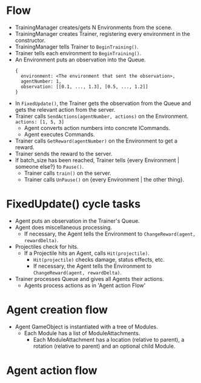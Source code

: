 Flow
====
- TrainingManager creates/gets N Environments from the scene.
- TrainingManager creates Trainer, registering every environment in the constructor.
- TrainingManager tells Trainer to `BeginTraining()`.
- Trainer tells each environment to `BeginTraining()`.
- An Environment puts an observation into the Queue.
  ```
  {
    environment: <The environment that sent the observation>,
    agentNumber: 1,
    observation: [[0.1, ..., 1.3], [0.5, ..., 1.2]]
  }
  ```
- In `FixedUpdate()`, the Trainer gets the observation from the Queue and gets the relevant action from the server.
- Trainer calls `SendActions(agentNumber, actions)` on the Environment.
  `actions: [1, 5, 3]`
  - Agent converts action numbers into concrete ICommands.
  - Agent executes Commands.
- Trainer calls `GetReward(agentNumber)` on the Environment to get a reward.
- Trainer sends the reward to the server.
- If batch_size has been reached, Trainer tells {every Environment | someone else?} to `Pause()`.
  - Trainer calls `train()` on the server.
  - Trainer calls `UnPause()` on {every Environment | the other thing}.

FixedUpdate() cycle tasks
=========================
- Agent puts an observation in the Trainer's Queue.
- Agent does miscellaneous processing.
  - If necessary, the Agent tells the Environment to `ChangeReward(agent, rewardDelta)`.
- Projectiles check for hits.
  - If a Projectile hits an Agent, calls `Hit(projectile)`.
    - `Hit(projectile)` checks damage, status effects, etc.
    - If necessary, the Agent tells the Environment to `ChangeReward(agent, rewardDelta)`.
- Trainer processes Queue and gives all Agents their actions.
  - Agents process actions as in 'Agent action Flow'

Agent creation flow
===================
- Agent GameObject is instantiated with a tree of Modules.
  - Each Module has a list of ModuleAttachments.
    - Each ModuleAttachment has a location (relative to parent), a rotation (relative to parent) and an optional child Module.

Agent action flow
=================